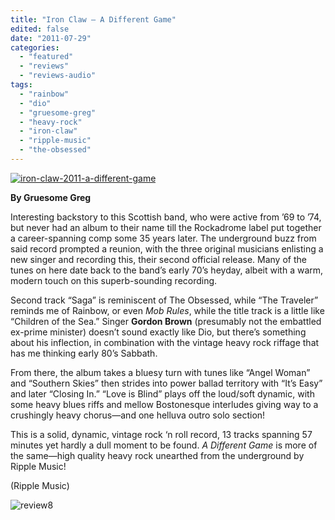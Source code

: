 ```yaml
---
title: "Iron Claw – A Different Game"
edited: false
date: "2011-07-29"
categories:
  - "featured"
  - "reviews"
  - "reviews-audio"
tags:
  - "rainbow"
  - "dio"
  - "gruesome-greg"
  - "heavy-rock"
  - "iron-claw"
  - "ripple-music"
  - "the-obsessed"
---
```


[![](http://www.hellbound.ca/wp-content/uploads/2011/07/iron-claw-2011-a-different-game.jpg "iron-claw-2011-a-different-game")](http://www.hellbound.ca/wp-content/uploads/2011/07/iron-claw-2011-a-different-game.jpg)

**By Gruesome Greg**

Interesting backstory to this Scottish band, who were active from ’69 to ’74, but never had an album to their name till the Rockadrome label put together a career-spanning comp some 35 years later. The underground buzz from said record prompted a reunion, with the three original musicians enlisting a new singer and recording this, their second official release. Many of the tunes on here date back to the band’s early 70’s heyday, albeit with a warm, modern touch on this superb-sounding recording.

Second track “Saga” is reminiscent of The Obsessed, while “The Traveler” reminds me of Rainbow, or even _Mob Rules_, while the title track is a little like “Children of the Sea.” Singer **Gordon Brown** (presumably not the embattled ex-prime minister) doesn’t sound exactly like Dio, but there’s something about his inflection, in combination with the vintage heavy rock riffage that has me thinking early 80’s Sabbath.

From there, the album takes a bluesy turn with tunes like “Angel Woman” and “Southern Skies” then strides into power ballad territory with “It’s Easy” and later “Closing In.” “Love is Blind” plays off the loud/soft dynamic, with some heavy blues riffs and mellow Bostonesque interludes giving way to a crushingly heavy chorus—and one helluva outro solo section!

This is a solid, dynamic, vintage rock ‘n roll record, 13 tracks spanning 57 minutes yet hardly a dull moment to be found. _A Different Game_ is more of the same—high quality heavy rock unearthed from the underground by Ripple Music!

(Ripple Music)

![](http://www.hellbound.ca/wp-content/uploads/2009/07/review8.png "review8")
